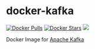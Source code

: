 # docker-kafka

[![Docker Pulls](https://img.shields.io/docker/pulls/aelesbao/kafka.svg)](https://hub.docker.com/r/aelesbao/kafka/)
[![Docker Stars](https://img.shields.io/docker/stars/aelesbao/kafka.svg)](https://hub.docker.com/r/aelesbao/kafka/)
[![](https://images.microbadger.com/badges/image/aelesbao/kafka.svg)](https://microbadger.com/images/aelesbao/kafka "Get your own image badge on microbadger.com")

Docker Image for [Apache Kafka](https://kafka.apache.org)
